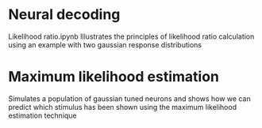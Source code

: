 # Neural decoding

Likelihood ratio.ipynb
Illustrates the principles of likelihood ratio calculation using an example with two gaussian response distributions

# Maximum likelihood estimation
Simulates a population of gaussian tuned neurons and shows how we can predict which stimulus has been shown using the maximum likelihood estimation technique
